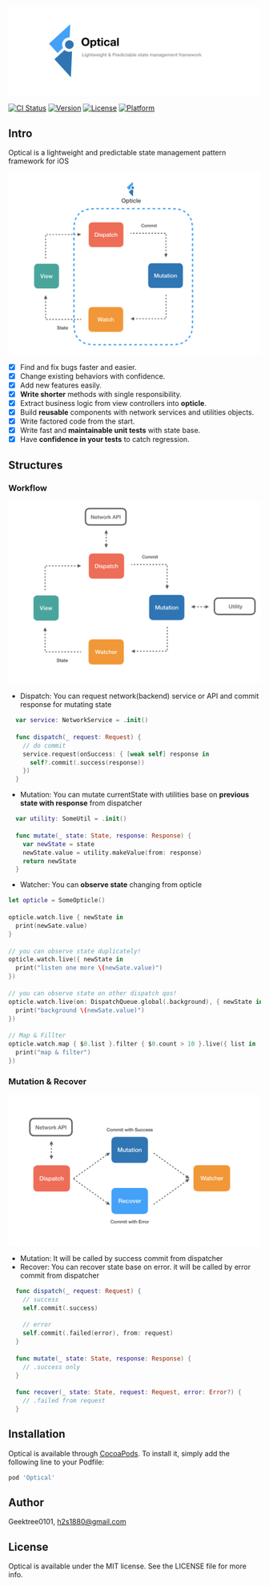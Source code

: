 <img src="https://github.com/GeekTree0101/Optical/blob/master/screenshots/banner.png" />

[![CI Status](https://img.shields.io/travis/Geektree0101/Optical.svg?style=flat)](https://travis-ci.org/Geektree0101/Optical)
[![Version](https://img.shields.io/cocoapods/v/Optical.svg?style=flat)](https://cocoapods.org/pods/Optical)
[![License](https://img.shields.io/cocoapods/l/Optical.svg?style=flat)](https://cocoapods.org/pods/Optical)
[![Platform](https://img.shields.io/cocoapods/p/Optical.svg?style=flat)](https://cocoapods.org/pods/Optical)

## Intro
Optical is a lightweight and predictable state management pattern framework for iOS

<img src="https://github.com/GeekTree0101/Optical/blob/master/screenshots/intro1.png" />

- [X] Find and fix bugs faster and easier.
- [X] Change existing behaviors with confidence.
- [X] Add new features easily.
- [X] **Write shorter** methods with single responsibility.
- [X] Extract business logic from view controllers into **opticle**.
- [X] Build **reusable** components with network services and utilities objects.
- [X] Write factored code from the start.
- [X] Write fast and **maintainable unit tests** with state base.
- [X] Have **confidence in your tests** to catch regression.

## Structures

### Workflow

<img src="https://github.com/GeekTree0101/Optical/blob/master/screenshots/intro2.png" />

- Dispatch: You can request network(backend) service or API and commit response for mutating state
```swift
  var service: NetworkService = .init()

  func dispatch(_ request: Request) {
    // do commit
    service.request(onSuccess: { [weak self] response in
      self?.commit(.success(response))
    })
  }
```
- Mutation: You can mutate currentState with utilities base on **previous state with response** from dispatcher
```swift
  var utility: SomeUtil = .init()

  func mutate(_ state: State, response: Response) {
    var newState = state
    newState.value = utility.makeValue(from: response)
    return newState
  }
```
- Watcher: You can **observe state**  changing from opticle
```swift
let opticle = SomeOpticle()

opticle.watch.live { newState in 
  print(newSate.value)
}

// you can observe state duplicately!
opticle.watch.live({ newState in 
  print("listen one more \(newSate.value)")
})

// you can observe state on other dispatch qos!
opticle.watch.live(on: DispatchQueue.global(.background), { newState in 
  print("background \(newSate.value)")
})

// Map & Fillter 
opticle.watch.map { $0.list }.filter { $0.count > 10 }.live({ list in 
  print("map & filter")
})
```

### Mutation & Recover

<img src="https://github.com/GeekTree0101/Optical/blob/master/screenshots/intro3.png" />

- Mutation: It will be called by success commit from dispatcher
- Recover: You can recover state base on error. it will be called by error commit from dispatcher

```swift
  func dispatch(_ request: Request) {
    // success
    self.commit(.success)
    
    // error
    self.commit(.failed(error), from: request)
  }
  
  func mutate(_ state: State, response: Response) {
    // .success only
  }
  
  func recover(_ state: State, request: Request, error: Error?) {
    // .failed from request
  }
```

## Installation

Optical is available through [CocoaPods](https://cocoapods.org). To install
it, simply add the following line to your Podfile:

```ruby
pod 'Optical'
```

## Author

Geektree0101, h2s1880@gmail.com

## License

Optical is available under the MIT license. See the LICENSE file for more info.
